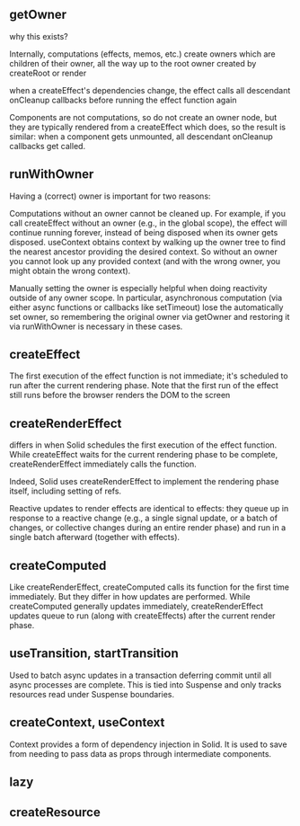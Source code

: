 ## getOwner
why this exists? 

Internally, computations (effects, memos, etc.) create owners which are children of their owner, all the way up to the root owner created by createRoot or render

when a createEffect's dependencies change, the effect calls all descendant onCleanup callbacks before running the effect function again

Components are not computations, so do not create an owner node, but they are typically rendered from a createEffect which does, so the result is similar: when a component gets unmounted, all descendant onCleanup callbacks get called. 

## runWithOwner
Having a (correct) owner is important for two reasons:

Computations without an owner cannot be cleaned up. For example, if you call createEffect without an owner (e.g., in the global scope), the effect will continue running forever, instead of being disposed when its owner gets disposed.
useContext obtains context by walking up the owner tree to find the nearest ancestor providing the desired context. So without an owner you cannot look up any provided context (and with the wrong owner, you might obtain the wrong context).

Manually setting the owner is especially helpful when doing reactivity outside of any owner scope. In particular, asynchronous computation (via either async functions or callbacks like setTimeout) lose the automatically set owner, so remembering the original owner via getOwner and restoring it via runWithOwner is necessary in these cases.

## createEffect
The first execution of the effect function is not immediate; it's scheduled to run after the current rendering phase. Note that the first run of the effect still runs before the browser renders the DOM to the screen 

## createRenderEffect
differs in when Solid schedules the first execution of the effect function. While createEffect waits for the current rendering phase to be complete, createRenderEffect immediately calls the function.

 Indeed, Solid uses createRenderEffect to implement the rendering phase itself, including setting of refs.

Reactive updates to render effects are identical to effects: they queue up in response to a reactive change (e.g., a single signal update, or a batch of changes, or collective changes during an entire render phase) and run in a single batch afterward (together with effects).

## createComputed
Like createRenderEffect, createComputed calls its function for the first time immediately. But they differ in how updates are performed. While createComputed generally updates immediately, createRenderEffect updates queue to run (along with createEffects) after the current render phase.

## useTransition, startTransition
Used to batch async updates in a transaction deferring commit until all async processes are complete. This is tied into Suspense and only tracks resources read under Suspense boundaries.

## createContext, useContext
Context provides a form of dependency injection in Solid. It is used to save from needing to pass data as props through intermediate components.

## lazy

## createResource
